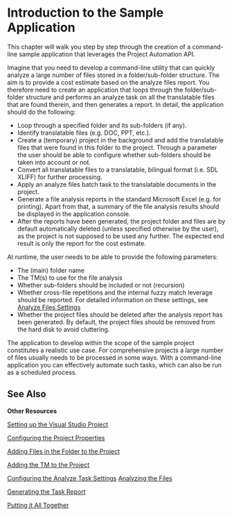 Introduction to the Sample Application
==

This chapter will walk you step by step through the creation of a command-line sample application that leverages the Project Automation API.

Imagine that you need to develop a command-line utility that can quickly analyze a large number of files stored in a folder/sub-folder structure. The aim is to provide a cost estimate based on the analyze files report. You therefore need to create an application that loops through the folder/sub-folder structure and performs an analyze task on all the translatable files that are found therein, and then generates a report. In detail, the application should do the following:

* Loop through a specified folder and its sub-folders (if any).
* Identify translatable files (e.g. DOC, PPT, etc.).
* Create a (temporary) project in the background and add the translatable files that were found in this folder to the project. Through a parameter the user should be able to configure whether sub-folders should be taken into account or not.
* Convert all translatable files to a translatable, bilingual format (i.e. SDL XLIFF) for further processing.
* Apply an analyze files batch task to the translatable documents in the project.
* Generate a file analysis reports in the standard Microsoft Excel (e.g. for printing). Apart from that, a summary of the file analysis results should be displayed in the application console.
* After the reports have been generated, the project folder and files are by default automatically deleted (unless specified otherwise by the user), as the project is not supposed to be used any further. The expected end result is only the report for the cost estimate.

At runtime, the user needs to be able to provide the following parameters:

* The (main) folder name
* The TM(s) to use for the file analysis
* Whether sub-folders should be included or not (recursion)
* Whether cross-file repetitions and the internal fuzzy match leverage should be reported. For detailed information on these settings, see [Analyze Files Settings](..\code_examples\analyze_files_settings.md)
* Whether the project files should be deleted after the analysis report has been generated. By default, the project files should be removed from the hard disk to avoid cluttering.

The application to develop within the scope of the sample project constitutes a realistic use case. For comprehensive projects a large number of files usually needs to be processed in some ways. With a command-line application you can effectively automate such tasks, which can also be run as a scheduled process.

See Also
--

**Other Resources**

[Setting up the Visual Studio Project](setting_up_the_visual_studio_project.md)

[Configuring the Project Properties](configuring_the_project_properties.md)

[Adding Files in the Folder to the Project](adding_file_in_the_folder_to_the_project.md)

[Adding the TM to the Project](adding_tm_to_the_project.md)

[Configuring the Analyze Task Settings](configuring_the_analyze_task_settings.md)
[Analyzing the Files](analyzing_the_files.md)

[Generating the Task Report](generating_the_task_report.md)

[Putting it All Together](putting_it_all_together.md)